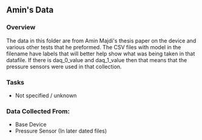 ## Amin's Data
### Overview
The data in this folder are from Amin Majdi's thesis paper on the device and various other tests that he preformed. The CSV files with model in the filename have labels that will better help show what was being taken in that datafile. If there is daq_0_value and daq_1_value then that means that the pressure sensors were used in that collection.

### Tasks
- Not specified / unknown

### Data Collected From:
- Base Device
- Pressure Sensor (In later dated files)